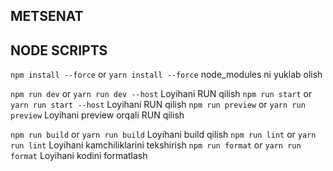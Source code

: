 ## METSENAT

## NODE SCRIPTS

`npm install --force` or `yarn install --force` node_modules ni yuklab olish

`npm run dev` or `yarn run dev --host` Loyihani RUN qilish
`npm run start` or `yarn run start --host` Loyihani RUN qilish
`npm run preview` or `yarn run preview` Loyihani preview orqali RUN qilish

`npm run build` or `yarn run build` Loyihani build qilish
`npm run lint` or `yarn run lint` Loyihani kamchiliklarini tekshirish
`npm run format` or `yarn run format` Loyihani kodini formatlash
